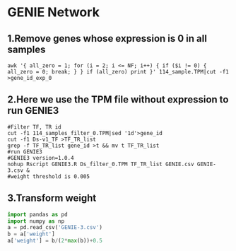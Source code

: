 # GENIE Network
## 1.Remove genes whose expression is 0 in all samples
```
awk '{ all_zero = 1; for (i = 2; i <= NF; i++) { if ($i != 0) { all_zero = 0; break; } } if (all_zero) print }' 114_sample.TPM|cut -f1 >gene_id_exp_0
```
## 2.Here we use the TPM file without expression to run GENIE3
```
#Filter TF, TR id
cut -f1 114_samples_filter_0.TPM|sed '1d'>gene_id
cut -f1 Ds-v1_TF >TF_TR_list
grep -f TF_TR_list gene_id >t && mv t TF_TR_list
#run GENIE3
#GENIE3 version=1.0.4
nohup Rscript GENIE3.R Ds_filter_0.TPM TF_TR_list GENIE.csv GENIE-3.csv &
#weight threshold is 0.005
```
## 3.Transform weight
```python
import pandas as pd
import numpy as np
a = pd.read_csv('GENIE-3.csv')
b = a['weight']
a['weight'] = b/(2*max(b))+0.5
```
